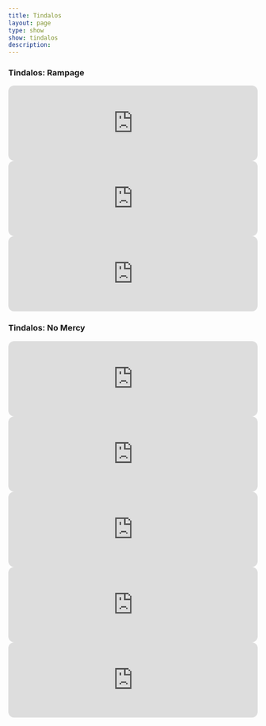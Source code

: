 ```yaml
---
title: Tindalos
layout: page
type: show
show: tindalos
description:
---
```


<h3>Tindalos: Rampage</h3>
<div class="video-grid" id="video-grid" data-playlist-id="PLV0VBvplPalBViXUNws_SyxsZt3TB6zlK"></div>

<iframe style="border-radius:12px" src="https://open.spotify.com/embed/episode/57DkQXtSMYTZdHSfKGsQKV?utm_source=generator" width="100%" height="152" frameBorder="0" allowfullscreen="" allow="autoplay; clipboard-write; encrypted-media; fullscreen; picture-in-picture" loading="lazy"></iframe>
<iframe style="border-radius:12px" src="https://open.spotify.com/embed/episode/2xXVDShrwRnctSaS0CCjtm?utm_source=generator" width="100%" height="152" frameBorder="0" allowfullscreen="" allow="autoplay; clipboard-write; encrypted-media; fullscreen; picture-in-picture" loading="lazy"></iframe>
<iframe style="border-radius:12px" src="https://open.spotify.com/embed/episode/621yw2g3GMcIhIQfPICYVH?utm_source=generator" width="100%" height="152" frameBorder="0" allowfullscreen="" allow="autoplay; clipboard-write; encrypted-media; fullscreen; picture-in-picture" loading="lazy"></iframe>

<h3>Tindalos: No Mercy</h3>
<div class="video-grid" id="video-grid" data-playlist-id="PLV0VBvplPalAu9SVR8f-9pb9lIXlp__S5"></div>

<iframe style="border-radius:12px" src="https://open.spotify.com/embed/episode/3BuQuT2dMOFvXz4N6kf6vg?utm_source=generator" width="100%" height="152" frameBorder="0" allowfullscreen="" allow="autoplay; clipboard-write; encrypted-media; fullscreen; picture-in-picture" loading="lazy"></iframe>
<iframe style="border-radius:12px" src="https://open.spotify.com/embed/episode/6WNvSbTTkHsFoviDmbREVD?utm_source=generator" width="100%" height="152" frameBorder="0" allowfullscreen="" allow="autoplay; clipboard-write; encrypted-media; fullscreen; picture-in-picture" loading="lazy"></iframe>
<iframe style="border-radius:12px" src="https://open.spotify.com/embed/episode/06rl4zPfgQpdOZzY0L3XIO?utm_source=generator" width="100%" height="152" frameBorder="0" allowfullscreen="" allow="autoplay; clipboard-write; encrypted-media; fullscreen; picture-in-picture" loading="lazy"></iframe>
<iframe style="border-radius:12px" src="https://open.spotify.com/embed/episode/5fwNsy0rffDNcGwrzoc7vH?utm_source=generator" width="100%" height="152" frameBorder="0" allowfullscreen="" allow="autoplay; clipboard-write; encrypted-media; fullscreen; picture-in-picture" loading="lazy"></iframe>
<iframe style="border-radius:12px" src="https://open.spotify.com/embed/episode/3kJXzEx7HFjoeYwQcyPfeM?utm_source=generator" width="100%" height="152" frameBorder="0" allowfullscreen="" allow="autoplay; clipboard-write; encrypted-media; fullscreen; picture-in-picture" loading="lazy"></iframe>

<script src="show-scripts.js"></script>